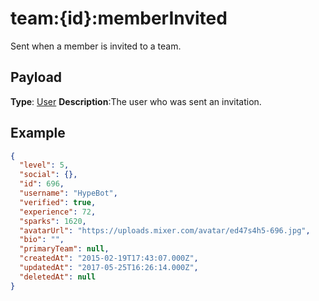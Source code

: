 # team:{id}:memberInvited

Sent when a member is invited to a team.

## Payload
**Type**: [User](REST_LINK/User)
**Description**:The user who was sent an invitation.

## Example
```json
{
  "level": 5,
  "social": {},
  "id": 696,
  "username": "HypeBot",
  "verified": true,
  "experience": 72,
  "sparks": 1620,
  "avatarUrl": "https://uploads.mixer.com/avatar/ed47s4h5-696.jpg",
  "bio": "",
  "primaryTeam": null,
  "createdAt": "2015-02-19T17:43:07.000Z",
  "updatedAt": "2017-05-25T16:26:14.000Z",
  "deletedAt": null
}
```
